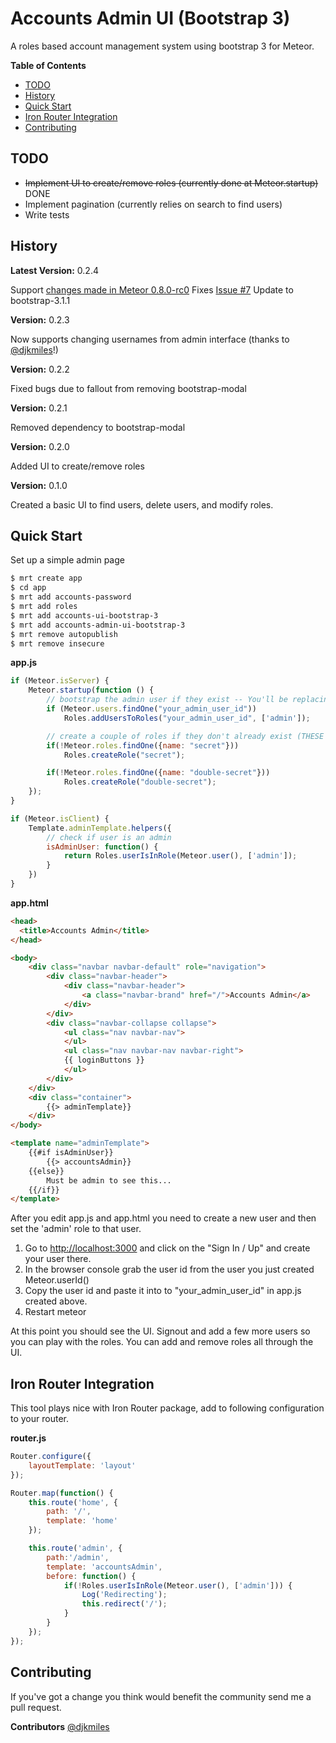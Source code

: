 # Accounts Admin UI (Bootstrap 3)

A roles based account management system using bootstrap 3 for Meteor.

**Table of Contents**

- [TODO](#todo)
- [History](#history)
- [Quick Start](#quick-start)
- [Iron Router Integration](#iron-router-integration)
- [Contributing](#contributing)

## TODO

- ~~Implement UI to create/remove roles (currently done at Meteor.startup)~~ DONE
- Implement pagination (currently relies on search to find users)
- Write tests

## History

**Latest Version:** 0.2.4

Support [changes made in Meteor 0.8.0-rc0](https://github.com/meteor/meteor/issues/1930)
Fixes [Issue #7](https://github.com/hharnisc/meteor-accounts-admin-ui-bootstrap-3/issues/7)
Update to bootstrap-3.1.1

**Version:** 0.2.3

Now supports changing usernames from admin interface (thanks to [@djkmiles](https://github.com/djkmiles)!)

**Version:** 0.2.2

Fixed bugs due to fallout from removing bootstrap-modal

**Version:** 0.2.1

Removed dependency to bootstrap-modal

**Version:** 0.2.0

Added UI to create/remove roles

**Version:** 0.1.0

Created a basic UI to find users, delete users, and modify roles.

## Quick Start

Set up a simple admin page

```sh
$ mrt create app
$ cd app
$ mrt add accounts-password
$ mrt add roles
$ mrt add accounts-ui-bootstrap-3
$ mrt add accounts-admin-ui-bootstrap-3
$ mrt remove autopublish
$ mrt remove insecure
```

**app.js**
```javascript
if (Meteor.isServer) {
	Meteor.startup(function () {
		// bootstrap the admin user if they exist -- You'll be replacing the id later
		if (Meteor.users.findOne("your_admin_user_id"))
			Roles.addUsersToRoles("your_admin_user_id", ['admin']);

		// create a couple of roles if they don't already exist (THESE ARE NOT NEEDED -- just for the demo)
		if(!Meteor.roles.findOne({name: "secret"}))
            Roles.createRole("secret");

        if(!Meteor.roles.findOne({name: "double-secret"}))
            Roles.createRole("double-secret");
	});
}

if (Meteor.isClient) {
	Template.adminTemplate.helpers({
		// check if user is an admin
		isAdminUser: function() {
			return Roles.userIsInRole(Meteor.user(), ['admin']);
		}
	})
}
```

**app.html**
```html
<head>
  <title>Accounts Admin</title>
</head>

<body>
	<div class="navbar navbar-default" role="navigation">
        <div class="navbar-header">
            <div class="navbar-header">
                <a class="navbar-brand" href="/">Accounts Admin</a>
            </div>
        </div>
        <div class="navbar-collapse collapse">
            <ul class="nav navbar-nav">  
            </ul>
            <ul class="nav navbar-nav navbar-right">
            {{ loginButtons }}
            </ul>
        </div>
    </div>
    <div class="container">
		{{> adminTemplate}}
	</div>
</body>

<template name="adminTemplate">
	{{#if isAdminUser}}
		{{> accountsAdmin}}
	{{else}}
		Must be admin to see this...
	{{/if}}
</template>
```

After you edit app.js and app.html you need to create a new user and then set the 'admin' role to that user.

1. Go to [http://localhost:3000](http://localhost:3000) and click on the "Sign In / Up" and create your user there.
2. In the browser console grab the user id from the user you just created Meteor.userId()
3. Copy the user id and paste it into to "your_admin_user_id" in app.js created above.
4. Restart meteor 

At this point you should see the UI.  Signout and add a few more users so you can play with the roles. You can add and 
remove roles all through the UI.

## Iron Router Integration

This tool plays nice with Iron Router package, add to following configuration to your router.

**router.js**
```javascript
Router.configure({
	layoutTemplate: 'layout'
});

Router.map(function() {
	this.route('home', {
		path: '/',
		template: 'home'
	});

	this.route('admin', {
		path:'/admin',
		template: 'accountsAdmin',
		before: function() {
			if(!Roles.userIsInRole(Meteor.user(), ['admin'])) {
				Log('Redirecting');
				this.redirect('/');
			}
		}
	});
});
```

## Contributing

If you've got a change you think would benefit the community send me a pull request.

**Contributors**
[@djkmiles](https://github.com/djkmiles)
